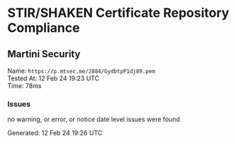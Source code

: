 # STIR/SHAKEN Certificate Repository Compliance

## Martini Security

Name: `https://p.mtsec.me/2884/GydbtpP1dj89.pem`\
Tested At: 12 Feb 24 19:23 UTC\
Time: 78ms

### Issues

no warning, or error, or notice date level issues were found

Generated: 12 Feb 24 19:26 UTC